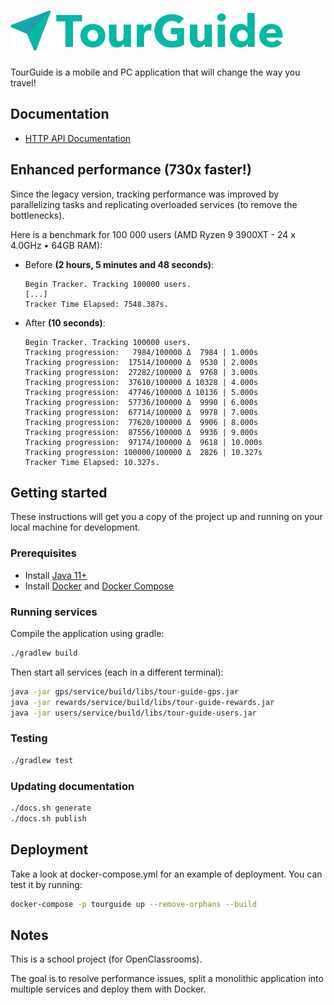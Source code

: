 # [![TourGuide](.readme/logo.png?raw=true)](https://github.com/np111/P8_tourguide)

TourGuide is a mobile and PC application that will change the way you travel!

## Documentation

- [HTTP API Documentation](https://np111.github.io/P8_tourguide/index.html)

## Enhanced performance (730x faster!)

Since the legacy version, tracking performance was improved by parallelizing
tasks and replicating overloaded services (to remove the bottlenecks).

Here is a benchmark for 100 000 users (AMD Ryzen 9 3900XT - 24 x 4.0GHz • 64GB
RAM):

- Before **(2 hours, 5 minutes and 48 seconds)**:
  ```
  Begin Tracker. Tracking 100000 users.
  [...]
  Tracker Time Elapsed: 7548.387s.
  ```

- After **(10 seconds)**:
  ```
  Begin Tracker. Tracking 100000 users.
  Tracking progression:   7984/100000 Δ  7984 | 1.000s
  Tracking progression:  17514/100000 Δ  9530 | 2.000s
  Tracking progression:  27282/100000 Δ  9768 | 3.000s
  Tracking progression:  37610/100000 Δ 10328 | 4.000s
  Tracking progression:  47746/100000 Δ 10136 | 5.000s
  Tracking progression:  57736/100000 Δ  9990 | 6.000s
  Tracking progression:  67714/100000 Δ  9978 | 7.000s
  Tracking progression:  77620/100000 Δ  9906 | 8.000s
  Tracking progression:  87556/100000 Δ  9936 | 9.000s
  Tracking progression:  97174/100000 Δ  9618 | 10.000s
  Tracking progression: 100000/100000 Δ  2826 | 10.327s
  Tracker Time Elapsed: 10.327s.
  ```

## Getting started

These instructions will get you a copy of the project up and running on your
local machine for development.

### Prerequisites

- Install
  [Java 11+](https://adoptopenjdk.net/?variant=openjdk15&jvmVariant=hotspot)
- Install [Docker](https://docs.docker.com/get-docker/)
  and [Docker Compose](https://docs.docker.com/compose/install/)

### Running services

Compile the application using gradle:

```bash
./gradlew build
```

Then start all services (each in a different terminal):

```bash
java -jar gps/service/build/libs/tour-guide-gps.jar
java -jar rewards/service/build/libs/tour-guide-rewards.jar
java -jar users/service/build/libs/tour-guide-users.jar
```

### Testing

```bash
./gradlew test
```

### Updating documentation

```bash
./docs.sh generate
./docs.sh publish
```

## Deployment

Take a look at docker-compose.yml for an example of deployment. You can test it
by running:

```bash
docker-compose -p tourguide up --remove-orphans --build
```

## Notes

This is a school project (for OpenClassrooms).

The goal is to resolve performance issues, split a monolithic application into
multiple services and deploy them with Docker.

